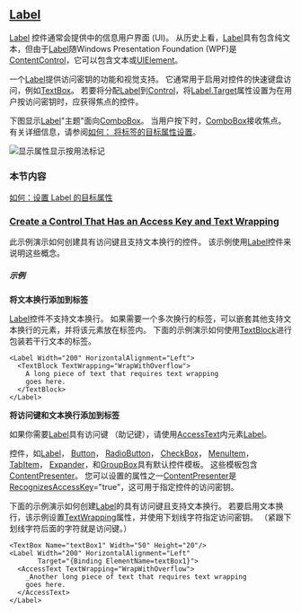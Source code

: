 ## [Label](https://docs.microsoft.com/en-us/dotnet/framework/wpf/controls/label)

[Label](https://docs.microsoft.com/zh-cn/dotnet/api/system.windows.controls.label) 控件通常会提供中的信息用户界面 (UI)。 从历史上看，[Label](https://docs.microsoft.com/zh-cn/dotnet/api/system.windows.controls.label)具有包含纯文本，但由于[Label](https://docs.microsoft.com/zh-cn/dotnet/api/system.windows.controls.label)随Windows Presentation Foundation (WPF)是[ContentControl](https://docs.microsoft.com/zh-cn/dotnet/api/system.windows.controls.contentcontrol)，它可以包含文本或[UIElement](https://docs.microsoft.com/zh-cn/dotnet/api/system.windows.uielement)。

一个[Label](https://docs.microsoft.com/zh-cn/dotnet/api/system.windows.controls.label)提供访问密钥的功能和视觉支持。 它通常用于启用对控件的快速键盘访问，例如[TextBox](https://docs.microsoft.com/zh-cn/dotnet/api/system.windows.controls.textbox)。 若要将分配[Label](https://docs.microsoft.com/zh-cn/dotnet/api/system.windows.controls.label)到[Control](https://docs.microsoft.com/zh-cn/dotnet/api/system.windows.controls.control)，将[Label.Target](https://docs.microsoft.com/zh-cn/dotnet/api/system.windows.controls.label.target)属性设置为在用户按访问密钥时，应获得焦点的控件。

下图显示[Label](https://docs.microsoft.com/zh-cn/dotnet/api/system.windows.controls.label)"主题"面向[ComboBox](https://docs.microsoft.com/zh-cn/dotnet/api/system.windows.controls.combobox)。 当用户按下时，[ComboBox](https://docs.microsoft.com/zh-cn/dotnet/api/system.windows.controls.combobox)接收焦点。 有关详细信息，请参阅[如何： 将标签的目标属性设置](https://msdn.microsoft.com/library/b24c6977-ebcb-4855-a9bb-3fd4435af8f8)。

![显示属性显示按用法标记](https://docs.microsoft.com/zh-cn/dotnet/framework/wpf/controls/media/labeledby.jpg)

### 本节内容

[如何：设置 Label 的目标属性](https://msdn.microsoft.com/library/b24c6977-ebcb-4855-a9bb-3fd4435af8f8)

### [Create a Control That Has an Access Key and Text Wrapping](https://docs.microsoft.com/en-us/dotnet/framework/wpf/controls/how-to-create-a-control-that-has-an-access-key-and-text-wrapping)

此示例演示如何创建具有访问键且支持文本换行的控件。 该示例使用[Label](https://docs.microsoft.com/zh-cn/dotnet/api/system.windows.controls.label)控件来说明这些概念。

##### 示例

**将文本换行添加到标签**

[Label](https://docs.microsoft.com/zh-cn/dotnet/api/system.windows.controls.label)控件不支持文本换行。 如果需要一个多次换行的标签，可以嵌套其他支持文本换行的元素，并将该元素放在标签内。 下面的示例演示如何使用[TextBlock](https://docs.microsoft.com/zh-cn/dotnet/api/system.windows.controls.textblock)进行包装若干行文本的标签。

```xaml
<Label Width="200" HorizontalAlignment="Left">
  <TextBlock TextWrapping="WrapWithOverflow">
    A long piece of text that requires text wrapping
    goes here.
  </TextBlock>
</Label>
```

**将访问键和文本换行添加到标签**

如果你需要[Label](https://docs.microsoft.com/zh-cn/dotnet/api/system.windows.controls.label)具有访问键 （助记键），请使用[AccessText](https://docs.microsoft.com/zh-cn/dotnet/api/system.windows.controls.accesstext)内元素[Label](https://docs.microsoft.com/zh-cn/dotnet/api/system.windows.controls.label)。

控件，如[Label](https://docs.microsoft.com/zh-cn/dotnet/api/system.windows.controls.label)， [Button](https://docs.microsoft.com/zh-cn/dotnet/api/system.windows.controls.button)， [RadioButton](https://docs.microsoft.com/zh-cn/dotnet/api/system.windows.controls.radiobutton)， [CheckBox](https://docs.microsoft.com/zh-cn/dotnet/api/system.windows.controls.checkbox)， [MenuItem](https://docs.microsoft.com/zh-cn/dotnet/api/system.windows.controls.menuitem)， [TabItem](https://docs.microsoft.com/zh-cn/dotnet/api/system.windows.controls.tabitem)， [Expander](https://docs.microsoft.com/zh-cn/dotnet/api/system.windows.controls.expander)，和[GroupBox](https://docs.microsoft.com/zh-cn/dotnet/api/system.windows.controls.groupbox)具有默认控件模板。 这些模板包含[ContentPresenter](https://docs.microsoft.com/zh-cn/dotnet/api/system.windows.controls.contentpresenter)。 您可以设置的属性之一[ContentPresenter](https://docs.microsoft.com/zh-cn/dotnet/api/system.windows.controls.contentpresenter)是[RecognizesAccessKey](https://docs.microsoft.com/zh-cn/dotnet/api/system.windows.controls.contentpresenter.recognizesaccesskey)="true"，这可用于指定控件的访问密钥。

下面的示例演示如何创建[Label](https://docs.microsoft.com/zh-cn/dotnet/api/system.windows.controls.label)的具有访问键且支持文本换行。 若要启用文本换行，该示例设置[TextWrapping](https://docs.microsoft.com/zh-cn/dotnet/api/system.windows.controls.accesstext.textwrapping)属性，并使用下划线字符指定访问密钥。 （紧跟下划线字符后面的字符就是访问键。）

```xaml
<TextBox Name="textBox1" Width="50" Height="20"/>
<Label Width="200" HorizontalAlignment="Left"
       Target="{Binding ElementName=textBox1}">
  <AccessText TextWrapping="WrapWithOverflow">
    _Another long piece of text that requires text wrapping
    goes here.
  </AccessText>
</Label>
```